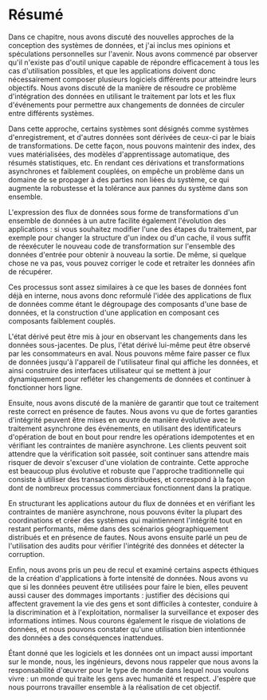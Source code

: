 # Résumé

 Dans ce chapitre, nous avons discuté des nouvelles approches de la conception des systèmes de données, et j'ai inclus mes opinions et spéculations personnelles sur l'avenir. Nous avons commencé par observer qu'il n'existe pas d'outil unique capable de répondre efficacement à tous les cas d'utilisation possibles, et que les applications doivent donc nécessairement composer plusieurs logiciels différents pour atteindre leurs objectifs. Nous avons discuté de la manière de résoudre ce problème d'intégration des données en utilisant le traitement par lots et les flux d'événements pour permettre aux changements de données de circuler entre différents systèmes.

Dans cette approche, certains systèmes sont désignés comme systèmes d'enregistrement, et d'autres données sont dérivées de ceux-ci par le biais de transformations. De cette façon, nous pouvons maintenir des index, des vues matérialisées, des modèles d'apprentissage automatique, des résumés statistiques, etc. En rendant ces dérivations et transformations asynchrones et faiblement couplées, on empêche un problème dans un domaine de se propager à des parties non liées du système, ce qui augmente la robustesse et la tolérance aux pannes du système dans son ensemble.

L'expression des flux de données sous forme de transformations d'un ensemble de données à un autre facilite également l'évolution des applications : si vous souhaitez modifier l'une des étapes du traitement, par exemple pour changer la structure d'un index ou d'un cache, il vous suffit de réexécuter le nouveau code de transformation sur l'ensemble des données d'entrée pour obtenir à nouveau la sortie. De même, si quelque chose ne va pas, vous pouvez corriger le code et retraiter les données afin de récupérer.

Ces processus sont assez similaires à ce que les bases de données font déjà en interne, nous avons donc reformulé l'idée des applications de flux de données comme étant le dégroupage des composants d'une base de données, et la construction d'une application en composant ces composants faiblement couplés.

L'état dérivé peut être mis à jour en observant les changements dans les données sous-jacentes. De plus, l'état dérivé lui-même peut être observé par les consommateurs en aval. Nous pouvons même faire passer ce flux de données jusqu'à l'appareil de l'utilisateur final qui affiche les données, et ainsi construire des interfaces utilisateur qui se mettent à jour dynamiquement pour refléter les changements de données et continuer à fonctionner hors ligne.

Ensuite, nous avons discuté de la manière de garantir que tout ce traitement reste correct en présence de fautes. Nous avons vu que de fortes garanties d'intégrité peuvent être mises en œuvre de manière évolutive avec le traitement asynchrone des événements, en utilisant des identificateurs d'opération de bout en bout pour rendre les opérations idempotentes et en vérifiant les contraintes de manière asynchrone. Les clients peuvent soit attendre que la vérification soit passée, soit continuer sans attendre mais risquer de devoir s'excuser d'une violation de contrainte. Cette approche est beaucoup plus évolutive et robuste que l'approche traditionnelle qui consiste à utiliser des transactions distribuées, et correspond à la façon dont de nombreux processus commerciaux fonctionnent dans la pratique.

En structurant les applications autour du flux de données et en vérifiant les contraintes de manière asynchrone, nous pouvons éviter la plupart des coordinations et créer des systèmes qui maintiennent l'intégrité tout en restant performants, même dans des scénarios géographiquement distribués et en présence de fautes. Nous avons ensuite parlé un peu de l'utilisation des audits pour vérifier l'intégrité des données et détecter la corruption.

Enfin, nous avons pris un peu de recul et examiné certains aspects éthiques de la création d'applications à forte intensité de données. Nous avons vu que si les données peuvent être utilisées pour faire le bien, elles peuvent aussi causer des dommages importants : justifier des décisions qui affectent gravement la vie des gens et sont difficiles à contester, conduire à la discrimination et à l'exploitation, normaliser la surveillance et exposer des informations intimes. Nous courons également le risque de violations de données, et nous pouvons constater qu'une utilisation bien intentionnée des données a des conséquences inattendues.

 Étant donné que les logiciels et les données ont un impact aussi important sur le monde, nous, les ingénieurs, devons nous rappeler que nous avons la responsabilité d'œuvrer pour le type de monde dans lequel nous voulons vivre : un monde qui traite les gens avec humanité et respect. J'espère que nous pourrons travailler ensemble à la réalisation de cet objectif. 
